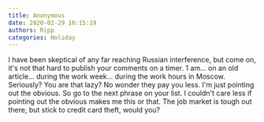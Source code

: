 ```yaml
---
title: Anonymous
date: 2020-02-29 16:15:19
authors: Ripp
categories: Holiday
---
```


 I have been skeptical of any far reaching Russian interference, but come on, it's not that hard to publish your comments on a timer.  1 am... on an old article... during the work week... during the work hours in Moscow. Seriously?  You are that lazy?  No wonder they pay you less. I'm just pointing out the obvious. So go to the next phrase on your list. I couldn't care less if pointing out the obvious makes me this or that.  The job market is tough out there, but stick to credit card theft, would you?